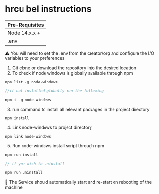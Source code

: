 # hrcu bel instructions

| Pre-Requisites |
| -------------- |
| Node 14.x.x +  |
| .env           | 

:warning: You will need to get the .env from the creator/org and configure the I/O variables to your preferences

1. Git clone or download the repository into the desired location
2. To check if node windows is globally available through npm
```js
npm list -g node-windows

//if not installed globally run the following

npm i -g node-windows
```
3. run command to install all relevant packages in the project directory
```js
npm install
```
4. Link node-windows to project directory
```js
npm link node-windows
```
 
5. Run node-windows install script through npm
```js
npm run install

// if you wish to uninstall

npm run uninstall
```

:book: The Service should automatically start and re-start on rebooting of the machine
